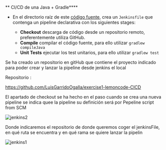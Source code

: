 ** CI/CD de una Java + Gradle****

- En el directorio raíz de este [código fuente](https://campus.lemoncode.net/jenkins-resources/calcultor), crea un `Jenkinsfile` que contenga un pipeline declarativa con los siguientes stages:
  
  - **Checkout** descarga de código desde un repositorio remoto, preferentemente utiliza GitHub.
  - **Compile** compilar el código fuente, para ello utilizar `gradlew compileJava`
  - **Unit Tests** ejecutar los test unitarios, para ello utilizar `gradlew test`

Se ha creado un repositorio en gitHub que contiene el proyecto indicado para poder crear y lanzar la pipeline desde jenkins el local

Repositorio : 

https://github.com/LuisGarridoOgalla/exercise1-lemoncode-CICD

El apartado de checkout se ha hecho en el paso cuando se crea una nueva pipeline se indica quee la pipeline su definición será por Pepeline script from SCM

![jenkins2](https://user-images.githubusercontent.com/22892039/193450329-455483f6-fc03-4c8a-bd69-94a384f00be7.png)


Donde indicaremos el repositorio de donde queremos coger el jenkinsFile, en qué ruta se encuentra y en qué rama se quiere lanzar la pipelin

![jenkins1](https://user-images.githubusercontent.com/22892039/193450345-c0bc47da-4e20-4034-869f-8b6c29ff3e0e.png)
